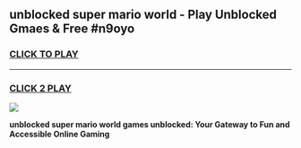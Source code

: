 
## unblocked super mario world - Play Unblocked Gmaes & Free #n9oyo
<h3>
<a href="https://news.freeplayer.one?title=unblocked_super_mario_world&ref=03M">CLICK TO PLAY</a></h3>
<hr>

<h3>
<a href="https://news.freeplayer.one?title=unblocked_super_mario_world&ref=03M">CLICK 2 PLAY</a>
  
</h3>

<a href="https://news.freeplayer.one?title=unblocked_super_mario_world&ref=03M"><img src="https://clearcache.store/games.png"></a>


**unblocked super mario world games unblocked: Your Gateway to Fun and Accessible Online Gaming**
